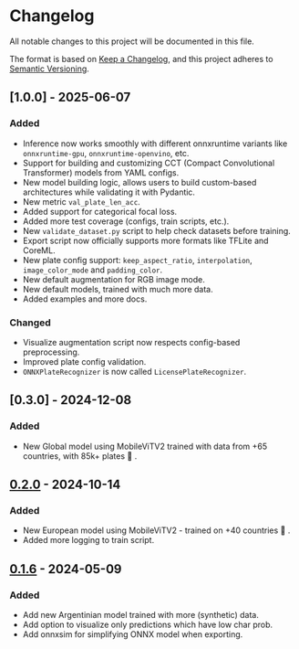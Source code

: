 # Changelog

All notable changes to this project will be documented in this file.

The format is based on [Keep a Changelog](https://keepachangelog.com/en/1.1.0/),
and this project adheres to [Semantic Versioning](https://semver.org/spec/v2.0.0.html).

## [1.0.0] - 2025-06-07

### Added

- Inference now works smoothly with different onnxruntime variants like `onnxruntime-gpu`, `onnxruntime-openvino`, etc.
- Support for building and customizing CCT (Compact Convolutional Transformer) models from YAML configs.
- New model building logic, allows users to build custom-based architectures while validating it with Pydantic.
- New metric `val_plate_len_acc`.
- Added support for categorical focal loss.
- Added more test coverage (configs, train scripts, etc.).
- New `validate_dataset.py` script to help check datasets before training.
- Export script now officially supports more formats like TFLite and CoreML.
- New plate config support: `keep_aspect_ratio`, `interpolation`, `image_color_mode` and `padding_color`.
- New default augmentation for RGB image mode.
- New default models, trained with much more data.
- Added examples and more docs.

### Changed

- Visualize augmentation script now respects config-based preprocessing.
- Improved plate config validation.
- `ONNXPlateRecognizer` is now called `LicensePlateRecognizer`.

## [0.3.0] - 2024-12-08

### Added

- New Global model using MobileViTV2 trained with data from +65 countries, with 85k+ plates 🚀 .

[0.2.0]: https://github.com/ankandrew/fast-plate-ocr/compare/v0.2.0...v0.3.0

## [0.2.0] - 2024-10-14

### Added

- New European model using MobileViTV2 - trained on +40 countries 🚀 .
- Added more logging to train script.

[0.2.0]: https://github.com/ankandrew/fast-plate-ocr/compare/v0.1.6...v0.2.0

## [0.1.6] - 2024-05-09

### Added

- Add new Argentinian model trained with more (synthetic) data.
- Add option to visualize only predictions which have low char prob.
- Add onnxsim for simplifying ONNX model when exporting.

[0.1.6]: https://github.com/ankandrew/fast-plate-ocr/compare/v0.1.5...v0.1.6
